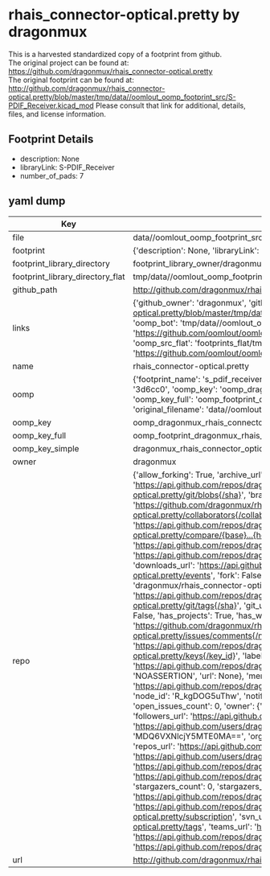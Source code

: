 # rhais_connector-optical.pretty by dragonmux  
This is a harvested standardized copy of a footprint from github.  
The original project can be found at:  
https://github.com/dragonmux/rhais_connector-optical.pretty  
The original footprint can be found at:
http://github.com/dragonmux/rhais_connector-optical.pretty/blob/master/tmp/data//oomlout_oomp_footprint_src/S-PDIF_Receiver.kicad_mod
Please consult that link for additional, details, files, and license information.  
## Footprint Details
* description: None  
* libraryLink: S-PDIF_Receiver  
* number_of_pads: 7  
## yaml dump  
| Key | Value |  
| --- | --- |  
| file | data//oomlout_oomp_footprint_src/rhais_connector-optical.pretty/S-PDIF_Receiver.kicad_mod |  
| footprint | {'description': None, 'libraryLink': 'S-PDIF_Receiver', 'number_of_pads': 7} |  
| footprint_library_directory | footprint_library_owner/dragonmux_rhais_connector-optical.pretty |  
| footprint_library_directory_flat | tmp/data//oomlout_oomp_footprint_src/footprints_flat/dragonmux_rhais_connector_optical_s_pdif_receiver/working |  
| github_path | http://github.com/dragonmux/rhais_connector-optical.pretty/blob/master/tmp/data//oomlout_oomp_footprint_src/S-PDIF_Receiver.kicad_mod |  
| links | {'github_owner': 'dragonmux', 'github_repo_name': 'rhais_connector-optical.pretty', 'github_src': 'http://github.com/dragonmux/rhais_connector-optical.pretty/blob/master/tmp/data//oomlout_oomp_footprint_src/S-PDIF_Receiver.kicad_mod', 'github_src_repo': 'https://github.com/dragonmux/rhais_connector-optical.pretty', 'oomp_bot': 'tmp/data//oomlout_oomp_footprint_src/footprints/dragonmux_rhais_connector_optical_s_pdif_receiver/working', 'oomp_bot_github': 'https://github.com/oomlout/oomlout_oomp_footprint_bot/tree/main/tmp/data//oomlout_oomp_footprint_src/footprints/dragonmux_rhais_connector_optical_s_pdif_receiver/working', 'oomp_src_flat': 'footprints_flat/tmp/data//oomlout_oomp_footprint_src/footprints_flat/dragonmux_rhais_connector_optical_s_pdif_receiver/working', 'oomp_src_flat_github': 'https://github.com/oomlout/oomlout_oomp_footprint_src/tree/main/tmp/data//oomlout_oomp_footprint_src/footprints_flat/dragonmux_rhais_connector_optical_s_pdif_receiver/working'} |  
| name | rhais_connector-optical.pretty |  
| oomp | {'footprint_name': 's_pdif_receiver', 'library_name': 'rhais_connector_optical', 'md5': '3d6cc096da87f7d4b98037e3542049f2', 'md5_10': '3d6cc096da', 'md5_5': '3d6cc', 'md5_6': '3d6cc0', 'oomp_key': 'oomp_dragonmux_rhais_connector_optical_s_pdif_receiver', 'oomp_key_extra': 'oomp_footprint_dragonmux_rhais_connector_optical_s_pdif_receiver', 'oomp_key_full': 'oomp_footprint_dragonmux_rhais_connector_optical_s_pdif_receiver_3d6cc0', 'oomp_key_simple': 'dragonmux_rhais_connector_optical_s_pdif_receiver', 'original_filename': 'data//oomlout_oomp_footprint_src/rhais_connector-optical.pretty/S-PDIF_Receiver.kicad_mod', 'owner_name': 'dragonmux'} |  
| oomp_key | oomp_dragonmux_rhais_connector_optical_s_pdif_receiver |  
| oomp_key_full | oomp_footprint_dragonmux_rhais_connector_optical_s_pdif_receiver |  
| oomp_key_simple | dragonmux_rhais_connector_optical_s_pdif_receiver |  
| owner | dragonmux |  
| repo | {'allow_forking': True, 'archive_url': 'https://api.github.com/repos/dragonmux/rhais_connector-optical.pretty/{archive_format}{/ref}', 'archived': False, 'assignees_url': 'https://api.github.com/repos/dragonmux/rhais_connector-optical.pretty/assignees{/user}', 'blobs_url': 'https://api.github.com/repos/dragonmux/rhais_connector-optical.pretty/git/blobs{/sha}', 'branches_url': 'https://api.github.com/repos/dragonmux/rhais_connector-optical.pretty/branches{/branch}', 'clone_url': 'https://github.com/dragonmux/rhais_connector-optical.pretty.git', 'collaborators_url': 'https://api.github.com/repos/dragonmux/rhais_connector-optical.pretty/collaborators{/collaborator}', 'comments_url': 'https://api.github.com/repos/dragonmux/rhais_connector-optical.pretty/comments{/number}', 'commits_url': 'https://api.github.com/repos/dragonmux/rhais_connector-optical.pretty/commits{/sha}', 'compare_url': 'https://api.github.com/repos/dragonmux/rhais_connector-optical.pretty/compare/{base}...{head}', 'contents_url': 'https://api.github.com/repos/dragonmux/rhais_connector-optical.pretty/contents/{+path}', 'contributors_url': 'https://api.github.com/repos/dragonmux/rhais_connector-optical.pretty/contributors', 'created_at': '2022-02-24T14:32:33Z', 'default_branch': 'main', 'deployments_url': 'https://api.github.com/repos/dragonmux/rhais_connector-optical.pretty/deployments', 'description': "DX-MON's optical connector footprints KiCad library", 'disabled': False, 'downloads_url': 'https://api.github.com/repos/dragonmux/rhais_connector-optical.pretty/downloads', 'events_url': 'https://api.github.com/repos/dragonmux/rhais_connector-optical.pretty/events', 'fork': False, 'forks': 0, 'forks_count': 0, 'forks_url': 'https://api.github.com/repos/dragonmux/rhais_connector-optical.pretty/forks', 'full_name': 'dragonmux/rhais_connector-optical.pretty', 'git_commits_url': 'https://api.github.com/repos/dragonmux/rhais_connector-optical.pretty/git/commits{/sha}', 'git_refs_url': 'https://api.github.com/repos/dragonmux/rhais_connector-optical.pretty/git/refs{/sha}', 'git_tags_url': 'https://api.github.com/repos/dragonmux/rhais_connector-optical.pretty/git/tags{/sha}', 'git_url': 'git://github.com/dragonmux/rhais_connector-optical.pretty.git', 'has_discussions': False, 'has_downloads': True, 'has_issues': True, 'has_pages': False, 'has_projects': True, 'has_wiki': True, 'homepage': None, 'hooks_url': 'https://api.github.com/repos/dragonmux/rhais_connector-optical.pretty/hooks', 'html_url': 'https://github.com/dragonmux/rhais_connector-optical.pretty', 'id': 463180679, 'is_template': False, 'issue_comment_url': 'https://api.github.com/repos/dragonmux/rhais_connector-optical.pretty/issues/comments{/number}', 'issue_events_url': 'https://api.github.com/repos/dragonmux/rhais_connector-optical.pretty/issues/events{/number}', 'issues_url': 'https://api.github.com/repos/dragonmux/rhais_connector-optical.pretty/issues{/number}', 'keys_url': 'https://api.github.com/repos/dragonmux/rhais_connector-optical.pretty/keys{/key_id}', 'labels_url': 'https://api.github.com/repos/dragonmux/rhais_connector-optical.pretty/labels{/name}', 'language': None, 'languages_url': 'https://api.github.com/repos/dragonmux/rhais_connector-optical.pretty/languages', 'license': {'key': 'other', 'name': 'Other', 'node_id': 'MDc6TGljZW5zZTA=', 'spdx_id': 'NOASSERTION', 'url': None}, 'merges_url': 'https://api.github.com/repos/dragonmux/rhais_connector-optical.pretty/merges', 'milestones_url': 'https://api.github.com/repos/dragonmux/rhais_connector-optical.pretty/milestones{/number}', 'mirror_url': None, 'name': 'rhais_connector-optical.pretty', 'network_count': 0, 'node_id': 'R_kgDOG5uThw', 'notifications_url': 'https://api.github.com/repos/dragonmux/rhais_connector-optical.pretty/notifications{?since,all,participating}', 'open_issues': 0, 'open_issues_count': 0, 'owner': {'avatar_url': 'https://avatars.githubusercontent.com/u/691140?v=4', 'events_url': 'https://api.github.com/users/dragonmux/events{/privacy}', 'followers_url': 'https://api.github.com/users/dragonmux/followers', 'following_url': 'https://api.github.com/users/dragonmux/following{/other_user}', 'gists_url': 'https://api.github.com/users/dragonmux/gists{/gist_id}', 'gravatar_id': '', 'html_url': 'https://github.com/dragonmux', 'id': 691140, 'login': 'dragonmux', 'node_id': 'MDQ6VXNlcjY5MTE0MA==', 'organizations_url': 'https://api.github.com/users/dragonmux/orgs', 'received_events_url': 'https://api.github.com/users/dragonmux/received_events', 'repos_url': 'https://api.github.com/users/dragonmux/repos', 'site_admin': False, 'starred_url': 'https://api.github.com/users/dragonmux/starred{/owner}{/repo}', 'subscriptions_url': 'https://api.github.com/users/dragonmux/subscriptions', 'type': 'User', 'url': 'https://api.github.com/users/dragonmux'}, 'private': False, 'pulls_url': 'https://api.github.com/repos/dragonmux/rhais_connector-optical.pretty/pulls{/number}', 'pushed_at': '2022-02-24T14:33:15Z', 'releases_url': 'https://api.github.com/repos/dragonmux/rhais_connector-optical.pretty/releases{/id}', 'size': 6, 'ssh_url': 'git@github.com:dragonmux/rhais_connector-optical.pretty.git', 'stargazers_count': 0, 'stargazers_url': 'https://api.github.com/repos/dragonmux/rhais_connector-optical.pretty/stargazers', 'statuses_url': 'https://api.github.com/repos/dragonmux/rhais_connector-optical.pretty/statuses/{sha}', 'subscribers_count': 1, 'subscribers_url': 'https://api.github.com/repos/dragonmux/rhais_connector-optical.pretty/subscribers', 'subscription_url': 'https://api.github.com/repos/dragonmux/rhais_connector-optical.pretty/subscription', 'svn_url': 'https://github.com/dragonmux/rhais_connector-optical.pretty', 'tags_url': 'https://api.github.com/repos/dragonmux/rhais_connector-optical.pretty/tags', 'teams_url': 'https://api.github.com/repos/dragonmux/rhais_connector-optical.pretty/teams', 'temp_clone_token': None, 'topics': [], 'trees_url': 'https://api.github.com/repos/dragonmux/rhais_connector-optical.pretty/git/trees{/sha}', 'updated_at': '2022-02-24T14:32:33Z', 'url': 'https://api.github.com/repos/dragonmux/rhais_connector-optical.pretty', 'visibility': 'public', 'watchers': 0, 'watchers_count': 0, 'web_commit_signoff_required': False} |  
| url | http://github.com/dragonmux/rhais_connector-optical.pretty |  

